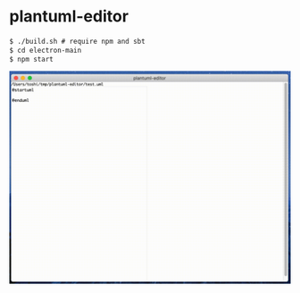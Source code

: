 # plantuml-editor

```
$ ./build.sh # require npm and sbt
$ cd electron-main
$ npm start
```

![demo](demo.gif)
